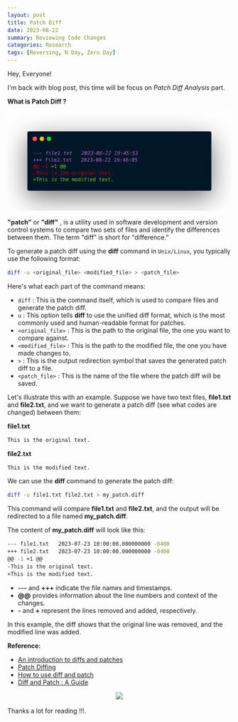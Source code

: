 ```yaml
---
layout: post
title: Patch Diff
date: 2023-08-22
summary: Reviewing Code Changes
categories: Research
tags: [Reversing, N Day, Zero Day]
---
```


Hey, Everyone! 

I'm back with blog post, this time will be focus on _Patch Diff Analysis_ part.

**What is Patch Diff ?**

<p align="center">
  <img src="/images/patch/patch-diff-logo.png"> 
</p>

**"patch"** or **"diff"** , is a utility used in software development and version control systems to compare two sets of files and identify the differences between them. The term "diff" is short for "difference.”

To generate a patch diff using the **diff** command in `Unix/Linux`, you typically use the following format:

```bash
diff -u <original_file> <modified_file> > <patch_file>
```
Here's what each part of the command means:

- `diff` : This is the command itself, which is used to compare files and generate the patch diff.
- `u` : This option tells **diff** to use the unified diff format, which is the most commonly used and human-readable format for patches.
- `<original_file>` : This is the path to the original file, the one you want to compare against.
- `<modified_file>` : This is the path to the modified file, the one you have made changes to.
- `>` : This is the output redirection symbol that saves the generated patch diff to a file.
- `<patch_file>` : This is the name of the file where the patch diff will be saved.

Let's illustrate this with an example. Suppose we have two text files, **file1.txt** and **file2.txt**, and we want to generate a patch diff (see what codes are changed) between them:

**file1.txt**

```bash
This is the original text.
```

**file2.txt**

```bash
This is the modified text.
```

We can use the **diff** command to generate the patch diff:

```bash
diff -u file1.txt file2.txt > my_patch.diff
```

This command will compare **file1.txt** and **file2.txt**, and the output will be redirected to a file named **my_patch.diff**. 

The content of **my_patch.diff** will look like this:

```bash
--- file1.txt	2023-07-23 10:00:00.000000000 -0400
+++ file2.txt	2023-07-23 10:00:00.000000000 -0400
@@ -1 +1 @@
-This is the original text.
+This is the modified text.
```

- **---** and **+++** indicate the file names and timestamps.
- **@@** provides information about the line numbers and context of the changes.
- **-** and **+** represent the lines removed and added, respectively.

In this example, the diff shows that the original line was removed, and the modified line was added.

**Reference:**   
* [An introduction to diffs and patches](https://opensource.com/article/18/8/diffs-patches)            
* [Patch Diffing](https://cve-north-stars.github.io/docs/Patch-Diffing)                
* [How to use diff and patch](https://www.pair.com/support/kb/paircloud-diff-and-patch/)           
* [Diff and Patch : A Guide](https://boseji.com/posts/diff-and-patch-a-guide/)    

<p align="center">
  <img src="https://media.giphy.com/media/BgKEiHf1xNV0h6IcSX/giphy.gif">
</p>

Thanks a lot for reading !!!.

